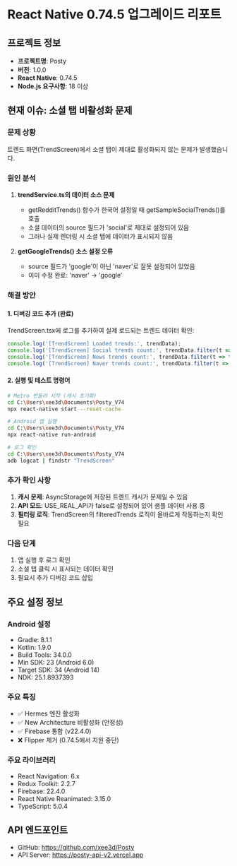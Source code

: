 # React Native 0.74.5 업그레이드 리포트

## 프로젝트 정보
- **프로젝트명**: Posty
- **버전**: 1.0.0
- **React Native**: 0.74.5
- **Node.js 요구사항**: 18 이상

## 현재 이슈: 소셜 탭 비활성화 문제

### 문제 상황
트렌드 화면(TrendScreen)에서 소셜 탭이 제대로 활성화되지 않는 문제가 발생했습니다.

### 원인 분석
1. **trendService.ts의 데이터 소스 문제**
   - getRedditTrends() 함수가 한국어 설정일 때 getSampleSocialTrends()를 호출
   - 소셜 데이터의 source 필드가 'social'로 제대로 설정되어 있음
   - 그러나 실제 렌더링 시 소셜 탭에 데이터가 표시되지 않음

2. **getGoogleTrends() 소스 설정 오류**
   - source 필드가 'google'이 아닌 'naver'로 잘못 설정되어 있었음
   - 이미 수정 완료: 'naver' → 'google'

### 해결 방안

#### 1. 디버깅 코드 추가 (완료)
TrendScreen.tsx에 로그를 추가하여 실제 로드되는 트렌드 데이터 확인:
```typescript
console.log('[TrendScreen] Loaded trends:', trendData);
console.log('[TrendScreen] Social trends count:', trendData.filter(t => t.source === 'social').length);
console.log('[TrendScreen] News trends count:', trendData.filter(t => t.source === 'news').length);
console.log('[TrendScreen] Naver trends count:', trendData.filter(t => t.source === 'naver').length);
```

#### 2. 실행 및 테스트 명령어
```bash
# Metro 번들러 시작 (캐시 초기화)
cd C:\Users\xee3d\Documents\Posty_V74
npx react-native start --reset-cache

# Android 앱 실행
cd C:\Users\xee3d\Documents\Posty_V74
npx react-native run-android

# 로그 확인
cd C:\Users\xee3d\Documents\Posty_V74
adb logcat | findstr "TrendScreen"
```

### 추가 확인 사항
1. **캐시 문제**: AsyncStorage에 저장된 트렌드 캐시가 문제일 수 있음
2. **API 모드**: USE_REAL_API가 false로 설정되어 있어 샘플 데이터 사용 중
3. **필터링 로직**: TrendScreen의 filteredTrends 로직이 올바르게 작동하는지 확인 필요

### 다음 단계
1. 앱 실행 후 로그 확인
2. 소셜 탭 클릭 시 표시되는 데이터 확인
3. 필요시 추가 디버깅 코드 삽입

## 주요 설정 정보

### Android 설정
- Gradle: 8.1.1
- Kotlin: 1.9.0
- Build Tools: 34.0.0
- Min SDK: 23 (Android 6.0)
- Target SDK: 34 (Android 14)
- NDK: 25.1.8937393

### 주요 특징
- ✅ Hermes 엔진 활성화
- ✅ New Architecture 비활성화 (안정성)
- ✅ Firebase 통합 (v22.4.0)
- ❌ Flipper 제거 (0.74.5에서 지원 중단)

### 주요 라이브러리
- React Navigation: 6.x
- Redux Toolkit: 2.2.7
- Firebase: 22.4.0
- React Native Reanimated: 3.15.0
- TypeScript: 5.0.4

## API 엔드포인트
- GitHub: https://github.com/xee3d/Posty
- API Server: https://posty-api-v2.vercel.app
